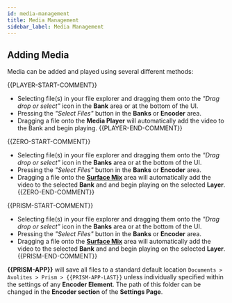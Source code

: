 ```yaml
---
id: media-management
title: Media Management
sidebar_label: Media Management
---
```


## Adding Media

Media can be added and played using several different methods:

{{PLAYER-START-COMMENT}}
- Selecting file(s) in your file explorer and dragging them onto the _"Drag drop or select"_ icon in the **Bank** area or at the bottom of the UI.
- Pressing the _"Select Files"_ button in the **Banks** or **Encoder** area.
- Dragging a file onto the **Media Player** will automatically add the video to the Bank and begin playing.
{{PLAYER-END-COMMENT}}

{{ZERO-START-COMMENT}}
- Selecting file(s) in your file explorer and dragging them onto the _"Drag drop or select"_ icon in the **Banks** area or at the bottom of the UI.
- Pressing the _"Select Files"_ button in the **Banks** or **Encoder** area.
- Dragging a file onto the [**Surface Mix**](../play/layers#surface-mix) area will automatically add the video to the selected **Bank** and and begin playing on the selected **Layer**.
{{ZERO-END-COMMENT}}

{{PRISM-START-COMMENT}}
- Selecting file(s) in your file explorer and dragging them onto the _"Drag drop or select"_ icon in the **Banks** area or at the bottom of the UI.
- Pressing the _"Select Files"_ button in the **Banks** or **Encoder** area.
- Dragging a file onto the [**Surface Mix**](../play/layers#surface-mix) area will automatically add the video to the selected **Bank** and and begin playing on the selected **Layer**.
{{PRISM-END-COMMENT}}

**{{PRISM-APP}}** will save all files to a standard default location `Documents > Avolites > Prism > {{PRISM-APP-LAST}}` unless individually specified within the settings of any **Encoder Element**. The path of this folder can be changed in the **Encoder section** of the **Settings Page**.